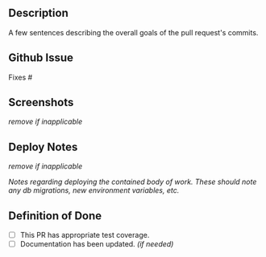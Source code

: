 ## Description
A few sentences describing the overall goals of the pull request's commits.

## Github Issue
Fixes #

## Screenshots
*remove if inapplicable*

## Deploy Notes
*remove if inapplicable*

*Notes regarding deploying the contained body of work.  These should note any
db migrations, new environment variables, etc.*

## Definition of Done

- [ ] This PR has appropriate test coverage.
- [ ] Documentation has been updated. *(if needed)*
